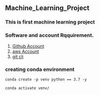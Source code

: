 ## Machine_Learning_Project

### This is first machine learning project


### Software and account Rqquirement.

1. [Github Account](https://github.con)
2. [aws Account](httpas://dashboard.aws.com/login)
3. [git cli](https://git.com)


### creating conda environment


```
conda create -p venv python == 3.7 -y
```

```
conda activate venv/
```